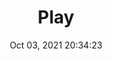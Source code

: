 ---
id: 90
title: Play 
file-slug: play
date: Oct 03, 2021 20:34:23
feature: false
category: icons
angle: dynamic
clay: https://3dicons.sgp1.cdn.digitaloceanspaces.com/v1/dynamic/clay/play-dynamic-clay.png
gradient: https://3dicons.sgp1.cdn.digitaloceanspaces.com/v1/dynamic/gradient/play-dynamic-gradient.png
color: https://3dicons.sgp1.cdn.digitaloceanspaces.com/v1/dynamic/color/play-dynamic-color.png
premium: https://3dicons.sgp1.cdn.digitaloceanspaces.com/v1/dynamic/premium/play-dynamic-premium.png
---